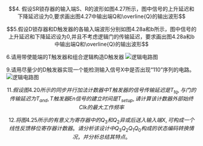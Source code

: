 $$4. 假设SR锁存器的输入端S、R的波形如图4.27所示，图中信号的上升延迟和下降延迟设为0,要求画出图4.27中输出端Q和\overline{Q}的输出波形$$

$$5.假设D锁存器和D触发器的各输入端波形分别如图4.28a和b所示，图中信号的上升延迟和下降延迟设为0,并且不考虑逻辑门的传输延迟，要求画出图4.28a和b中输出端Q和\overline{Q}的输出波形$$

6.请用带使能端的T触发器和组合逻辑构造D触发器
![逻辑电路图](/home/rongzi/Pictures/screenshot/170242077.webp)

9.请用尽量少的D触发器实现一个能检测输入信号X中是否出现“110”序列的电路。
![逻辑电路图](/home/rongzi/Pictures/screenshot/24-04-07_20:33:49.png)

$$11.假设图4.20所示的同步并行加法计数器中T触发器的信号传输延迟是T_{tq}, 与门的传输延迟为T_{and}, T触发器En信号的建立时间是T_{setup}, 请计算该计数器外部始终Clk的最大工作频率$$

$$12.将图4.25所示的有意义为寄存器中的Q_{3}和Q_{2}异或后送入输入端X,可构成一个线性反馈移位寄存器计数器。请分析该设计中Q_{3}Q_{2}Q_{1}Q_{0}构成的状态编码转换情况，并分析总结其特点。$$
